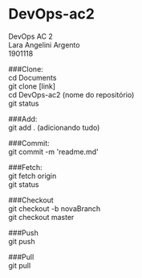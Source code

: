 # DevOps-ac2    
DevOps AC 2   
Lara Angelini Argento   
1901118   


###Clone:    
cd Documents   
git clone [link]   
cd DevOps-ac2 (nome do repositório)    
git status   

   
###Add:  
git add . (adicionando tudo)   
   
###Commit:    
git commit -m 'readme.md'   

###Fetch:   
git fetch origin   
git status    

###Checkout   
git checkout -b novaBranch   
git checkout master   

###Push   
git push   

###Pull   
git pull   
   

